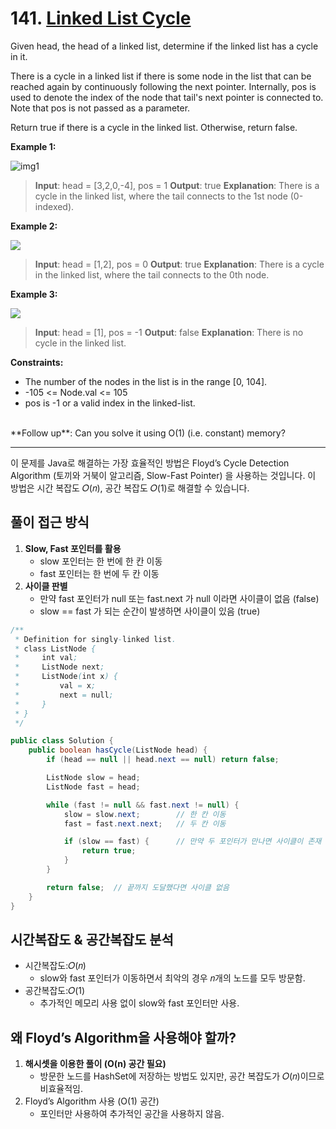 # 141. [Linked List Cycle](https://leetcode.com/problem/linked-list-cycle/)

Given head, the head of a linked list, determine if the linked list has a cycle in it.

There is a cycle in a linked list if there is some node in the list that can be reached again by continuously following the next pointer. Internally, pos is used to denote the index of the node that tail's next pointer is connected to. Note that pos is not passed as a parameter.

Return true if there is a cycle in the linked list. Otherwise, return false.



**Example 1:**

<img src="https://assets.leetcode.com/uploads/2018/12/07/circularlinkedlist.png" alt="img1">

> **Input**: head = [3,2,0,-4], pos = 1 
> **Output**: true 
> **Explanation**: There is a cycle in the linked list, where the tail connects to the 1st node (0-indexed).

**Example 2:**

<img src="https://assets.leetcode.com/uploads/2018/12/07/circularlinkedlist_test2.png">

> **Input**: head = [1,2], pos = 0
> **Output**: true
> **Explanation**: There is a cycle in the linked list, where the tail connects to the 0th node.

**Example 3:**

<img src="https://assets.leetcode.com/uploads/2018/12/07/circularlinkedlist_test3.png">

> **Input**: head = [1], pos = -1 
> **Output**: false 
> **Explanation**: There is no cycle in the linked list.


**Constraints:**

- The number of the nodes in the list is in the range [0, 104].
- -105 <= Node.val <= 105
- pos is -1 or a valid index in the linked-list.

<br/>
**Follow up**: Can you solve it using O(1) (i.e. constant) memory?

---

이 문제를 Java로 해결하는 가장 효율적인 방법은 Floyd’s Cycle Detection Algorithm (토끼와 거북이 알고리즘, Slow-Fast Pointer) 을 사용하는 것입니다. 이 방법은 시간 복잡도 𝑂(𝑛), 공간 복잡도 𝑂(1)로 해결할 수 있습니다.

## 풀이 접근 방식

1. **Slow, Fast 포인터를 활용**
   - slow 포인터는 한 번에 한 칸 이동
   - fast 포인터는 한 번에 두 칸 이동
2. **사이클 판별**
   - 만약 fast 포인터가 null 또는 fast.next 가 null 이라면 사이클이 없음 (false)
   - slow == fast 가 되는 순간이 발생하면 사이클이 있음 (true)

```java
/**
 * Definition for singly-linked list.
 * class ListNode {
 *     int val;
 *     ListNode next;
 *     ListNode(int x) {
 *         val = x;
 *         next = null;
 *     }
 * }
 */

public class Solution {
    public boolean hasCycle(ListNode head) {
        if (head == null || head.next == null) return false;

        ListNode slow = head;
        ListNode fast = head;

        while (fast != null && fast.next != null) {
            slow = slow.next;        // 한 칸 이동
            fast = fast.next.next;   // 두 칸 이동

            if (slow == fast) {      // 만약 두 포인터가 만나면 사이클이 존재
                return true;
            }
        }

        return false;  // 끝까지 도달했다면 사이클 없음
    }
}
```

## 시간복잡도 & 공간복잡도 분석

- 시간복잡도:𝑂(𝑛)
  - slow와 fast 포인터가 이동하면서 최악의 경우 𝑛개의 노드를 모두 방문함.
- 공간복잡도:𝑂(1)
  - 추가적인 메모리 사용 없이 slow와 fast 포인터만 사용.

## 왜 Floyd’s Algorithm을 사용해야 할까?

1. **해시셋을 이용한 풀이 (O(n) 공간 필요)**
   - 방문한 노드를 HashSet에 저장하는 방법도 있지만, 공간 복잡도가 𝑂(𝑛)이므로 비효율적임.
2. Floyd’s Algorithm 사용 (O(1) 공간)
   - 포인터만 사용하여 추가적인 공간을 사용하지 않음.
